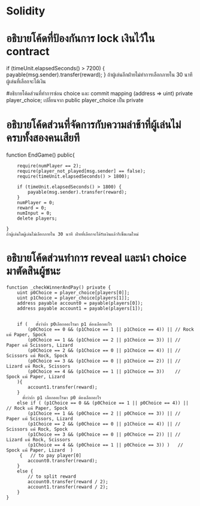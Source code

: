 # Solidity
# อธิบายโค้ดที่ป้องกันการ lock เงินไว้ใน contract
 if (timeUnit.elapsedSeconds() > 7200) {
    payable(msg.sender).transfer(reward);
 }
 ถ้าผู้เล่นอีกฝ่ายไม่ทำการเลือกภายใน 30 นาที ผู้เล่นที่เลือกจะได้เงิน

#อธิบายโค้ดส่วนที่ทำการซ่อน choice และ commit
 mapping (address => uint) private  player_choice; 
 เปลี่ยนจาก public player_choice เป็น private

# อธิบายโค้ดส่วนที่จัดการกับความล่าช้าที่ผู้เล่นไม่ครบทั้งสองคนเสียที
 function EndGame() public{

        require(numPlayer == 2);
        require(player_not_played[msg.sender] == false);
        require(timeUnit.elapsedSeconds() > 1800);

        if (timeUnit.elapsedSeconds() > 1800) {
            payable(msg.sender).transfer(reward);
        }
        numPlayer = 0;
        reward = 0;
        numInput = 0;
        delete players;

    }
    ถ้าผู้เล่นใดผู้เล่นไม่เลือกภายใน 30 นาที ฝ่ายที่เลือกจะได้รับเงินแล้วรีเซ็ตเกมใหม่

   # อธิบายโค้ดส่วนทำการ reveal และนำ choice มาตัดสินผู้ชนะ 
    function _checkWinnerAndPay() private {
        uint p0Choice = player_choice[players[0]];
        uint p1Choice = player_choice[players[1]];
        address payable account0 = payable(players[0]);
        address payable account1 = payable(players[1]);


        if (   ตั้งว่าถ้า p0เลือกออะไรมา p1 ต้องเลือกอะไร
            (p0Choice == 0 && (p1Choice == 1 || p1Choice == 4)) || // Rock แพ้ Paper, Spock
            (p0Choice == 1 && (p1Choice == 2 || p1Choice == 3)) || // Paper แพ้ Scissors, Lizard
            (p0Choice == 2 && (p1Choice == 0 || p1Choice == 4)) || // Scissors แพ้ Rock, Spock
            (p0Choice == 3 && (p1Choice == 0 || p1Choice == 2)) || // Lizard แพ้ Rock, Scissors
            (p0Choice == 4 && (p1Choice == 1 || p1Choice == 3))    // Spock แพ้ Paper, Lizard  
        ){
            account1.transfer(reward);
        }
          ตั้งว่าถ้า p1 เลือกออะไรมา p0 ต้องเลือกอะไร
        else if ( (p1Choice == 0 && (p0Choice == 1 || p0Choice == 4)) || // Rock แพ้ Paper, Spock
            (p1Choice == 1 && (p0Choice == 2 || p0Choice == 3)) || // Paper แพ้ Scissors, Lizard
            (p1Choice == 2 && (p0Choice == 0 || p1Choice == 4)) || // Scissors แพ้ Rock, Spock
            (p1Choice == 3 && (p0Choice == 0 || p0Choice == 2)) || // Lizard แพ้ Rock, Scissors
            (p1Choice == 4 && (p0Choice == 1 || p0Choice == 3)) )   // Spock แพ้ Paper, Lizard  ) 
         {   // to pay player[0]
            account0.transfer(reward);    
        }
        else {
            // to split reward
            account0.transfer(reward / 2);
            account1.transfer(reward / 2);
        }
    }
